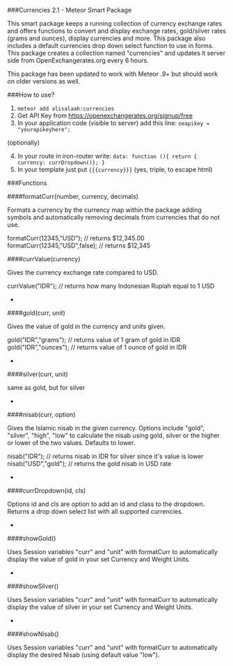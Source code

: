 ###Currencies 2.1 - Meteor Smart Package

This smart package keeps a running collection of currency exchange rates and offers
functions to convert and display exchange rates, gold/silver rates (grams and ounces),
display currencies and more.  This package also includes a default currencies drop
down select function to use in forms.  This package creates a collection named "currencies"
and updates it server side from OpenExchangerates.org every 6 hours.

This package has been updated to work with Meteor .9+ but should work on older versions as well.

###How to use?

1. `meteor add alisalaah:currencies`
2. Get API Key from https://openexchangerates.org/signup/free
3. In your application code (visible to server) add this line: `oeapikey = "yourapikeyhere";`

(optionally)

4. In your route in iron-router write: `data: function (){ return { currency: currDropdown()}; }`
5. In your template just put `{{{currency}}}` (yes, triple, to escape html)

###Functions

####formatCurr(number, currency, decimals)

Formats a currency by the currency map
within the package adding symbols and automatically removing decimals from currencies
that do not use.

formatCurr(12345,"USD"); // returns $12,345.00
formatCurr(12345,"USD",false); // returns $12,345

####currValue(currency)

Gives the currency exchange rate compared to USD.

currValue("IDR"); // returns how many Indonesian Rupiah equal to 1 USD

-

####gold(curr, unit)

Gives the value of gold in the currency and units given.

gold("IDR","grams"); // returns value of 1 gram of gold in IDR
gold("IDR","ounces"); // returns value of 1 ounce of gold in IDR

-

####silver(curr, unit)

same as gold, but for silver

-

####nisab(curr, option)

Gives the Islamic nisab in the given currency. Options include "gold", "silver", 
"high", "low" to calculate the nisab using gold, silver or the higher or lower of
the two values. Defaults to lower.

nisab("IDR"); // returns nisab in IDR for silver since it's value is lower
nisab("USD","gold"); // returns the gold nisab in USD rate

-

####currDropdown(id, cls)

Options id and cls are option to add an id and class to the dropdown.  Returns a
drop down select list with all supported currencies.

-

####showGold()

Uses Session variables "curr" and "unit" with formatCurr to automatically display
the value of gold in your set Currency and Weight Units.

-

####showSilver()

Uses Session variables "curr" and "unit" with formatCurr to automatically display
the value of silver in your set Currency and Weight Units.

-

####showNisab()

Uses Session variables "curr" and "unit" with formatCurr to automatically display
the desired Nisab (using default value "low").
